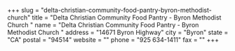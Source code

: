+++
slug = "delta-christian-community-food-pantry-byron-methodist-church"
title = "Delta Christian Community Food Pantry - Byron Methodist Church "
name = "Delta Christian Community Food Pantry - Byron Methodist Church "
address = "14671 Byron Highway"
city = "Byron"
state = "CA"
postal = "94514"
website = ""
phone = "925 634-1411"
fax = ""
+++
